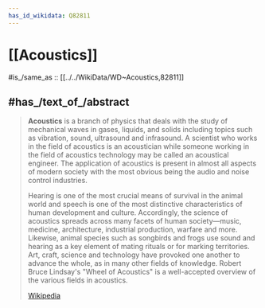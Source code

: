 ```yaml
---
has_id_wikidata: Q82811
---
```


# [[Acoustics]] 

#is_/same_as :: [[../../WikiData/WD~Acoustics,82811]] 

## #has_/text_of_/abstract 

> **Acoustics** is a branch of physics that deals with the study of mechanical waves in gases, liquids, and solids including topics such as vibration, sound, ultrasound and infrasound. A scientist who works in the field of acoustics is an acoustician while someone working in the field of acoustics technology may be called an acoustical engineer. The application of acoustics is present in almost all aspects of modern society with the most obvious being the audio and noise control industries.
>
> Hearing is one of the most crucial means of survival in the animal world and speech is one of the most distinctive characteristics of human development and culture. Accordingly, the science of acoustics spreads across many facets of human society—music, medicine, architecture, industrial production, warfare and more. Likewise, animal species such as songbirds and frogs use sound and hearing as a key element of mating rituals or for marking territories. Art, craft, science and technology have provoked one another to advance the whole, as in many other fields of knowledge. Robert Bruce Lindsay's "Wheel of Acoustics" is a well-accepted overview of the various fields in acoustics.
>
> [Wikipedia](https://en.wikipedia.org/wiki/Acoustics) 

